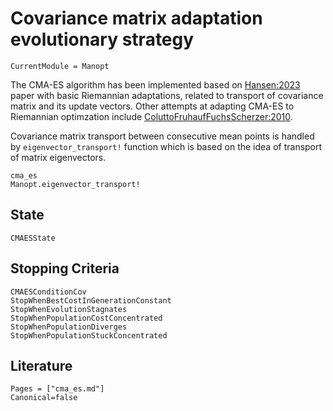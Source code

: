 # Covariance matrix adaptation evolutionary strategy

```@meta
CurrentModule = Manopt
```

The CMA-ES algorithm has been implemented based on [Hansen:2023](@cite) paper with basic Riemannian adaptations, related to transport of covariance matrix and its update vectors. Other attempts at adapting CMA-ES to Riemannian optimzation include [ColuttoFruhaufFuchsScherzer:2010](@cite).

Covariance matrix transport between consecutive mean points is handled by `eigenvector_transport!` function which is based on the idea of transport of matrix eigenvectors.

```@docs
cma_es
Manopt.eigenvector_transport!
```

## State

```@docs
CMAESState
```

## Stopping Criteria

```@docs
CMAESConditionCov
StopWhenBestCostInGenerationConstant
StopWhenEvolutionStagnates
StopWhenPopulationCostConcentrated
StopWhenPopulationDiverges
StopWhenPopulationStuckConcentrated
```

## Literature

```@bibliography
Pages = ["cma_es.md"]
Canonical=false
```
